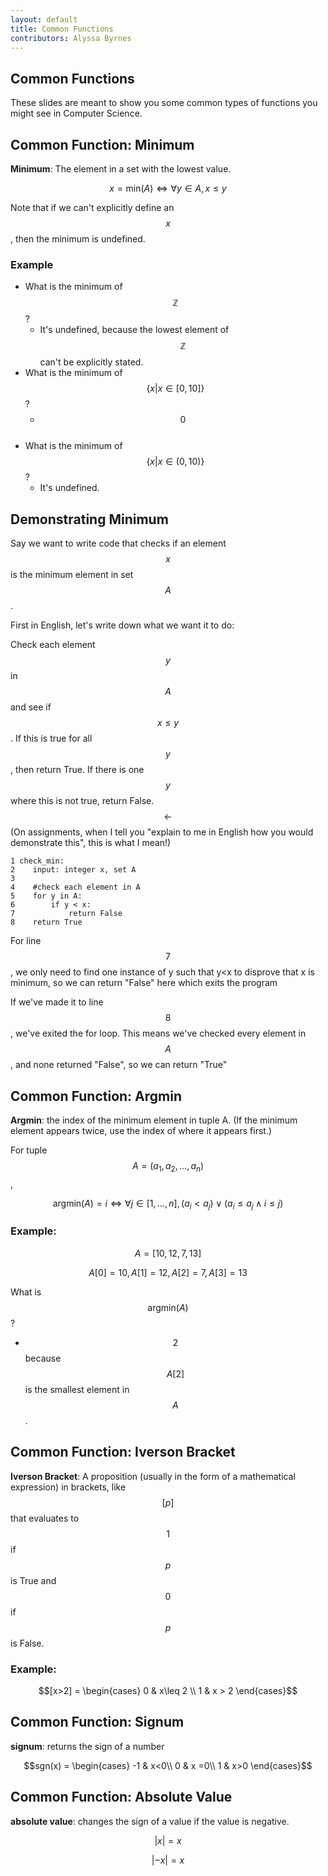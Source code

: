 ```yaml
---
layout: default
title: Common Functions
contributors: Alyssa Byrnes
---
```



## Common Functions

These slides are meant to show you some common types of functions you might see in Computer Science. 



## Common Function: Minimum


 **Minimum**: The element in a set with the lowest value.

$$x = \textrm{min}(A) \iff \forall y \in A, x \leq y$$

Note that if we can't explicitly define an $$x$$, then the minimum is undefined. 

### Example

- What is the minimum of $$\mathbb{Z}$$? <br>
    - It's undefined, because the lowest element of $$\mathbb{Z}$$ can't be explicitly stated. <br>
- What is the minimum of $$\{x \vert x \in [0,10]\}$$? <br>
    - $$0$$ <br>
- What is the minimum of $$\{x \vert x \in (0,10)\}$$? <br>
    - It's undefined. <br>



## Demonstrating Minimum


Say we want to write code that checks if an element $$x$$ is the minimum element in set $$A$$.

First in English, let's write down what we want it to do:

Check each element $$y$$ in $$A$$ and see if $$x \leq y$$. If this is true for all $$y$$, then return True. If there is one $$y$$ where this is not true, return False. $$\leftarrow$$ (On assignments, when I tell you "explain to me in English how you would demonstrate this", this is what I mean!)

    1 check_min:
    2    input: integer x, set A
    3    
    4    #check each element in A
    5    for y in A:
    6        if y < x:
    7            return False 
    8    return True 

For line $$7$$, we only need to find one instance of y such that y<x to disprove that x is minimum, so we can return "False" here which exits the program

If we've made it to line $$8$$, we've exited the for loop. This means we've checked every element in $$A$$, and none returned "False", so we can return "True"





## Common Function: Argmin


**Argmin**: the index of the minimum element in tuple A. (If the minimum element appears twice, use the index of where it appears first.)

For tuple $$A = (a_1,a_2,\ldots,a_n)$$,

$$\textrm{argmin}(A) = i \iff \forall j \in [1,\ldots,n], (a_i < a_j) \lor (a_i \leq a_j \land i \leq j)$$

### Example:

$$A = [10,12,7,13]$$

$$A[0] = 10, A[1] = 12, A[2] = 7, A[3] = 13$$

What is $$\textrm{argmin}(A)$$?

- $$2$$ because $$A[2]$$ is the smallest element in $$A$$.





## Common Function: Iverson Bracket


 **Iverson Bracket**: A proposition (usually in the form of a mathematical expression) in brackets, like $$[p]$$ that evaluates to $$1$$ if $$p$$ is True and $$0$$ if $$p$$ is False.

### Example:

$$[x>2] = \begin{cases} 
      0 & x\leq 2 \\
      1 & x > 2 
   \end{cases}$$





## Common Function: Signum

**signum**: returns the sign of a number

$$sgn(x) = \begin{cases}
    -1 & x<0\\
    0 & x =0\\
    1 & x>0
    \end{cases}$$
    




## Common Function: Absolute Value


**absolute value**: changes the sign of a value if the value is negative.

$$|x| = x$$

$$|-x| = x$$
